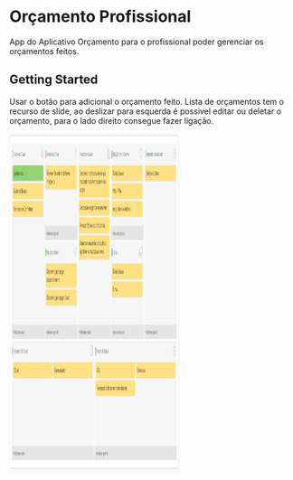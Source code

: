 
# Orçamento Profissional

App do Aplicativo Orçamento para o profissional poder gerenciar os orçamentos feitos.

## Getting Started

Usar o botão para adicional o orçamento feito.
Lista de orçamentos tem o recurso de slide, ao deslizar para esquerda é possivel editar ou deletar o orçamento, para o lado direito consegue fazer ligação.

<img width="300" height="600" src="/img/canvas.png">

 

  